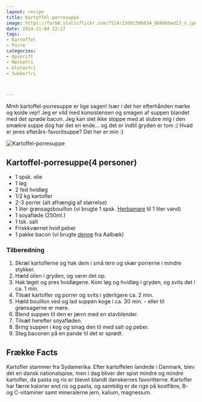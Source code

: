 ```yaml
---
layout: recipe
title: Kartoffel-porresuppe
image: https://farm8.staticflickr.com/7524/15091506834_8b806bed13_n.jpg
date: 2014-11-04 22:17
tags:
- Kartoffel
- Porre
categories:
- Opskrift
- Mælkefri
- Glutenfri
- Sukkerfri



---
```

Mmh kartoffel-porresuppe er lige sagen! Især i det her efterhånden mørke og kolde vejr! Jeg er vild med konsistensen og smagen af suppen blandet med det sprøde bacon. Jeg kan slet ikke stoppe med at slubre mig i den smækre suppe dog har det en ende... og det er indtil gryden er tom :) Hvad er jeres efterårs-favoritsuppe? Det her er min :)


![Kartoffel-porresuppe](https://farm8.staticflickr.com/7524/15091506834_8b806bed13_z.jpg) 


## Kartoffel-porresuppe(4 personer)
- 1 spsk. olie
- 1 løg
- 2 fed hvidløg
- 1/2 kg kartofler
- 2-3 porrer (alt afhængig af størrelse)
- 1 liter grønsagsbouillon (vi brugte 1 spsk. [Herbamare](http://www.urtekram.dk/produkter/foedevarer/garniture/herbamare-urtebouillon-250-g) til 1 liter vand)
- 1 soyafløde (250ml.)
- 1 tsk. salt
- Friskkværnet hvid peber
- 1 pakke bacon (vi brugte [denne](http://www.aalbaekspecialiteter.dk/produkter/den-oekologiske-slagter/oeko-roeget-bacon.aspx) fra Aalbæk)






### Tilberedning
1. Skræl kartoflerne og hak dem i små tern og skær porrerne i mindre stykker.
2. Hæld olien i gryden, og varm det op. 
3. Hak løget og pres hvidløgene. Kom løg og hvidløg i gryden, og svits det i ca. 1 min. 
4. Tilsæt kartofler og porrer og svits i yderligere ca. 2 min. 
5. Hæld bouillon ved og lad suppen koge i ca. 30 min. - eller til grønsagerne er møre. 
6. Blend suppen til den er jævn med en stavblender.
7. Tilsæt herefter soyafløden.
8. Bring suppen i kog og smag den til med salt og peber.
9. Steg baconen på en pande til det er sprødt.








## Frække Facts
Kartofler stammer fra Sydamerika. Efter kartoffelen landede i Danmark, blev det en dansk nationalspise, men i dag bliver der spist mindre og mindre kartofler, da pasta og ris er blevet blandt danskernes favoritterne. Kartofler har færre kalorier end ris og pasta, og samtidig er de rige på kostfibre, B- og C-vitaminer samt mineralerne jern, kalium, magnesium.